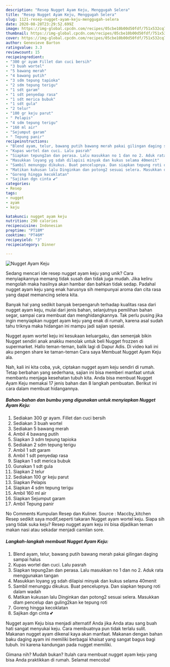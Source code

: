 ```yaml
---
description: "Resep Nugget Ayam Keju, Menggugah Selera"
title: "Resep Nugget Ayam Keju, Menggugah Selera"
slug: 1121-resep-nugget-ayam-keju-menggugah-selera
date: 2020-08-28T23:29:52.699Z
image: https://img-global.cpcdn.com/recipes/05cbe10b00d50fdf/751x532cq70/nugget-ayam-keju-foto-resep-utama.jpg
thumbnail: https://img-global.cpcdn.com/recipes/05cbe10b00d50fdf/751x532cq70/nugget-ayam-keju-foto-resep-utama.jpg
cover: https://img-global.cpcdn.com/recipes/05cbe10b00d50fdf/751x532cq70/nugget-ayam-keju-foto-resep-utama.jpg
author: Genevieve Barton
ratingvalue: 3.3
reviewcount: 15
recipeingredient:
- "300 gr ayam Fillet dan cuci bersih"
- "3 buah wortel"
- "5 bawang merah"
- "4 bawang putih"
- "3 sdm tepung tapioka"
- "2 sdm tepung terigu"
- "1 sdt garam"
- "1 sdt penyedap rasa"
- "1 sdt merica bubuk"
- "1 sdt gula"
- "2 telur"
- "100 gr keju parut"
- " Pelapis"
- "4 sdm tepung terigu"
- "160 ml air"
- "Sejumput garam"
- " Tepung panir"
recipeinstructions:
- "Blend ayam, telur, bawang putih bawang merah pakai gilingan daging sampai halus"
- "Kupas wortel dan cuci. Lalu pasrah"
- "Siapkan tepung2an dan perasa. Lalu masukkan no 1 dan no 2. Aduk rata menggunakan tangan"
- "Masukkan loyang yg sdah dilapisi minyak dan kukus selama 40menit"
- "Sambil menunggu dikukus. Buat pencelupnya. Dan siapkan tepung roti dalam wadah"
- "Matikan kukusan lalu Dinginkan dan potong2 sesuai selera. Masukkan dlam pencelup dan guling2kan ke tepung roti"
- "Goreng hingga kecoklatan"
- "Sajikan dgn cinta 💕"
categories:
- Resep
tags:
- nugget
- ayam
- keju

katakunci: nugget ayam keju 
nutrition: 290 calories
recipecuisine: Indonesian
preptime: "PT18M"
cooktime: "PT46M"
recipeyield: "3"
recipecategory: Dinner

---
```



![Nugget Ayam Keju](https://img-global.cpcdn.com/recipes/05cbe10b00d50fdf/751x532cq70/nugget-ayam-keju-foto-resep-utama.jpg)

Sedang mencari ide resep nugget ayam keju yang unik? Cara menyiapkannya memang tidak susah dan tidak juga mudah. Jika keliru mengolah maka hasilnya akan hambar dan bahkan tidak sedap. Padahal nugget ayam keju yang enak harusnya sih mempunyai aroma dan cita rasa yang dapat memancing selera kita.

Banyak hal yang sedikit banyak berpengaruh terhadap kualitas rasa dari nugget ayam keju, mulai dari jenis bahan, selanjutnya pemilihan bahan segar, sampai cara membuat dan menghidangkannya. Tak perlu pusing jika ingin menyiapkan nugget ayam keju yang enak di rumah, karena asal sudah tahu triknya maka hidangan ini mampu jadi sajian spesial.

Nugget ayam wortel keju ini kesukaan keluargaku, dan semenjak bikin Nugget sendiri anak anakku menolak untuk beli Nugget frozzen di supermarket. Hallo teman-teman, balik lagi di Dapur Adis. Di video kali ini aku pengen share ke taman-teman Cara saya Membuat Nugget Ayam Keju ala.


Nah, kali ini kita coba, yuk, ciptakan nugget ayam keju sendiri di rumah. Tetap berbahan yang sederhana, sajian ini bisa memberi manfaat untuk membantu menjaga kesehatan tubuh kita. Anda bisa membuat Nugget Ayam Keju memakai 17 jenis bahan dan 8 langkah pembuatan. Berikut ini cara dalam membuat hidangannya.

<!--inarticleads1-->

##### Bahan-bahan dan bumbu yang digunakan untuk menyiapkan Nugget Ayam Keju:

1. Sediakan 300 gr ayam. Fillet dan cuci bersih
1. Sediakan 3 buah wortel
1. Sediakan 5 bawang merah
1. Ambil 4 bawang putih
1. Siapkan 3 sdm tepung tapioka
1. Sediakan 2 sdm tepung terigu
1. Ambil 1 sdt garam
1. Ambil 1 sdt penyedap rasa
1. Siapkan 1 sdt merica bubuk
1. Gunakan 1 sdt gula
1. Siapkan 2 telur
1. Sediakan 100 gr keju parut
1. Siapkan  Pelapis
1. Siapkan 4 sdm tepung terigu
1. Ambil 160 ml air
1. Siapkan Sejumput garam
1. Ambil  Tepung panir


No Comments Kumpulan Resep dan Kuliner. Source : Maccby_kitchen Resep sedikit saya modif,seperti takaran Nugget ayam wortel keju. Siapa sih yang tidak suka keju? Resep nugget ayam keju ini bisa dijadikan teman makan nasi atau sekadar menjadi camilan sore. 

<!--inarticleads2-->

##### Langkah-langkah membuat Nugget Ayam Keju:

1. Blend ayam, telur, bawang putih bawang merah pakai gilingan daging sampai halus
1. Kupas wortel dan cuci. Lalu pasrah
1. Siapkan tepung2an dan perasa. Lalu masukkan no 1 dan no 2. Aduk rata menggunakan tangan
1. Masukkan loyang yg sdah dilapisi minyak dan kukus selama 40menit
1. Sambil menunggu dikukus. Buat pencelupnya. Dan siapkan tepung roti dalam wadah
1. Matikan kukusan lalu Dinginkan dan potong2 sesuai selera. Masukkan dlam pencelup dan guling2kan ke tepung roti
1. Goreng hingga kecoklatan
1. Sajikan dgn cinta 💕


Nugget ayam Keju bisa menjadi alternatif Anda jika Anda atau sang buah hati sangat menyukai keju. Cara membuatnya pun tidak terlalu sulit. Makanan nugget ayam dikenal kaya akan manfaat. Makanan dengan bahan baku daging ayam ini memiliki berbagai khaisat yang sangat bagus bagi tubuh. Ini karena kandungan pada nugget memiliki. 

Gimana nih? Mudah bukan? Itulah cara membuat nugget ayam keju yang bisa Anda praktikkan di rumah. Selamat mencoba!
